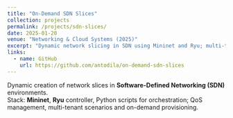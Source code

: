 ```yaml
---
title: "On-Demand SDN Slices"
collection: projects
permalink: /projects/sdn-slices/
date: 2025-01-20
venue: "Networking & Cloud Systems (2025)"
excerpt: "Dynamic network slicing in SDN using Mininet and Ryu; multi-tenant QoS and on-demand provisioning."
links:
  - name: GitHub
    url: https://github.com/antodila/on-demand-sdn-slices
---
```


Dynamic creation of network slices in **Software-Defined Networking (SDN)** environments.  
Stack: **Mininet**, **Ryu** controller, Python scripts for orchestration; QoS management, multi-tenant scenarios and on-demand provisioning.
